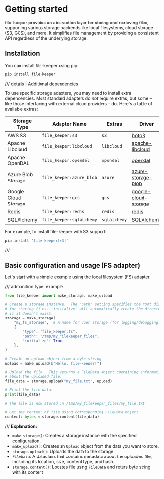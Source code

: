 # Getting started

file-keeper provides an abstraction layer for storing and retrieving files,
supporting various storage backends like local filesystems, cloud storage (S3,
GCS), and more.  It simplifies file management by providing a consistent API
regardless of the underlying storage.


## Installation

You can install file-keeper using pip:

```sh
pip install file-keeper
```

/// details | Additional dependencies

To use specific storage adapters, you may need to install extra
dependencies. Most standard adapters do *not* require extras, but some – like
those interfacing with external cloud providers – do. Here's a table of
available extras:

| Storage Type         | Adapter Name             | Extras       | Driver                                                                 |
|----------------------|--------------------------|--------------|------------------------------------------------------------------------|
| AWS S3               | `file_keeper:s3`         | `s3`         | [boto3](https://pypi.org/project/boto3/)                               |
| Apache Libcloud      | `file_keeper:libcloud`   | `libcloud`   | [apache-libcloud](https://pypi.org/project/apache-libcloud/)           |
| Apache OpenDAL       | `file_keeper:opendal`    | `opendal`    | [opendal](https://pypi.org/project/opendal/)                           |
| Azure Blob Storage   | `file_keeper:azure_blob` | `azure`      | [azure-storage-blob](https://pypi.org/project/azure-storage-blob/)     |
| Google Cloud Storage | `file_keeper:gcs`        | `gcs`        | [google-cloud-storage](https://pypi.org/project/google-cloud-storage/) |
| Redis                | `file_keeper:redis`      | `redis`      | [redis](https://pypi.org/project/redis/)                               |
| SQLAlchemy           | `file_keeper:sqlalchemy` | `sqlalchemy` | [SQLAlchemy](https://pypi.org/project/SQLAlchemy/)                     |



For example, to install file-keeper with S3 support:

```bash
pip install 'file-keeper[s3]'
```
///

## Basic configuration and usage (FS adapter)

Let's start with a simple example using the local filesystem (FS) adapter.

/// admonition
    type: example
```python
from file_keeper import make_storage, make_upload

# Create a storage instance.  The 'path' setting specifies the root directory
# for storing files. 'initialize' will automatically create the directory
# if it doesn't exist.
storage = make_storage(
    "my_fs_storage",  # A name for your storage (for logging/debugging)
    {
        "type": "file_keeper:fs",
        "path": "/tmp/my_filekeeper_files",
        "initialize": True,
    },
)

# Create an upload object from a byte string.
upload = make_upload(b"Hello, file-keeper!")

# Upload the file.  This returns a FileData object containing information
# about the uploaded file.
file_data = storage.upload("my_file.txt", upload)

# Print the file data.
print(file_data)

# The file is now stored in /tmp/my_filekeeper_files/my_file.txt

# Get the content of file using corresponding FileData object
content: bytes = storage.content(file_data)
```
///
**Explanation:**

*   `make_storage()`: Creates a storage instance with the specified configuration.
*   `make_upload()`: Creates an `Upload` object from the data you want to store.
*   `storage.upload()`: Uploads the data to the storage.
*   `FileData`:  A dataclass that contains metadata about the uploaded file, including its location, size, content type, and hash.
*   `storage.content()`: Locates file using `FileData` and returs byte string with its content
